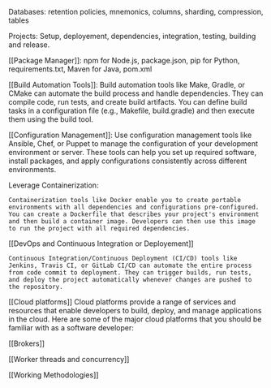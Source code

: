 Databases:
retention policies, mnemonics, columns, sharding, compression, tables

Projects:
Setup, deployement, dependencies, integration, testing, building and release.

[[Package Manager]]:
 npm for Node.js, package.json, 
 pip for Python, requirements.txt,
 Maven for Java, pom.xml

 [[Build Automation Tools]]:
    Build automation tools like Make, Gradle, or CMake can automate the build process and handle dependencies. They can compile code, run tests, and create build artifacts. You can define build tasks in a configuration file (e.g., Makefile, build.gradle) and then execute them using the build tool.

[[Configuration Management]]:
    Use configuration management tools like Ansible, Chef, or Puppet to manage the configuration of your development environment or server. These tools can help you set up required software, install packages, and apply configurations consistently across different environments.

Leverage Containerization:

    Containerization tools like Docker enable you to create portable environments with all dependencies and configurations pre-configured. You can create a Dockerfile that describes your project's environment and then build a container image. Developers can then use this image to run the project with all required dependencies.

[[DevOps and Continuous Integration or Deployement]]

    Continuous Integration/Continuous Deployment (CI/CD) tools like Jenkins, Travis CI, or GitLab CI/CD can automate the entire process from code commit to deployment. They can trigger builds, run tests, and deploy the project automatically whenever changes are pushed to the repository.

[[Cloud platforms]]
	Cloud platforms provide a range of services and resources that enable developers to build, deploy, and manage applications in the cloud. Here are some of the major cloud platforms that you should be familiar with as a software developer:

[[Brokers]]

[[Worker threads and concurrency]]


[[Working Methodologies]]


